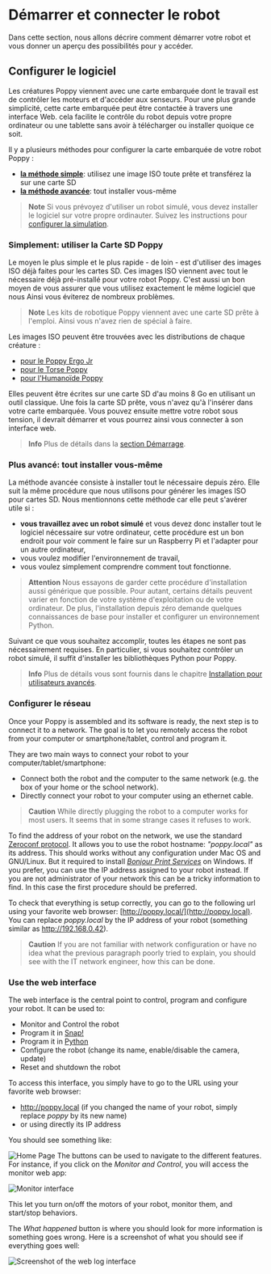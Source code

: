 # Démarrer et connecter le robot

Dans cette section, nous allons décrire comment démarrer votre robot et vous donner un aperçu des possibilités pour y accéder.

## Configurer le logiciel

Les créatures Poppy viennent avec une carte embarquée dont le travail est de contrôler les moteurs et d'accéder aux senseurs. Pour une plus grande simplicité, cette carte embarquée peut être contactée à travers une interface Web. cela facilite le contrôle du robot depuis votre propre ordinateur ou une tablette sans avoir à télécharger ou installer quoique ce soit.

Il y a plusieurs méthodes pour configurer la carte embarquée de votre robot Poppy :

* [**la méthode simple**](#simplement-utiliser-la-carte-sd-poppy): utilisez une image ISO toute prête et transférez la sur une carte SD
* [**la méthode avancée**](#plus-avance-tout-installer-vous-meme): tout installer vous-même

<!-- TODO: corriger le lien ci-desous pour le setup de la simulation -->

> **Note** Si vous prévoyez d'utiliser un robot simulé, vous devez installer le logiciel sur votre propre ordinauter. Suivez les instructions pour [configurer la simulation](README.md#you-want-to-try-poppy-robots-in-a-simulator-or-in-a-web-viewer).

### Simplement: utiliser la Carte SD Poppy

Le moyen le plus simple et le plus rapide - de loin - est d'utiliser des images ISO déjà faites pour les cartes SD. Ces images ISO viennent avec tout le nécessaire déjà pré-installé pour votre robot Poppy. C'est aussi un bon moyen de vous assurer que vous utilisez exactement le même logiciel que nous Ainsi vous éviterez de nombreux problèmes.

> **Note** Les kits de robotique Poppy viennent avec une carte SD prête à l'emploi. Ainsi vous n'avez rien de spécial à faire.

Les images ISO peuvent être trouvées avec les distributions de chaque créature :

* [pour le Poppy Ergo Jr](https://github.com/poppy-project/poppy-ergo-jr/releases)
* [pour le Torse Poppy](https://github.com/poppy-project/poppy-torso/releases)
* [pour l'Humanoïde Poppy](https://github.com/poppy-project/poppy-humanoid/releases/)

Elles peuvent être écrites sur une carte SD d'au moins 8 Go en utilisant un outil classique. Une fois la carte SD prête, vous n'avez qu'à l'insérer dans votre carte embarquée. Vous pouvez ensuite mettre votre robot sous tension, il devrait démarrer et vous pourrez ainsi vous connecter à son interface web.

> **Info** Plus de détails dans la [section Démarrage](../installation/README.md).

### Plus avancé: tout installer vous-même

La méthode avancée consiste à installer tout le nécessaire depuis zéro. Elle suit la même procédure que nous utilisons pour générer les images ISO pour cartes SD. Nous mentionnons cette méthode car elle peut s'avérer utile si :

* **vous travaillez avec un robot simulé** et vous devez donc installer tout le logiciel nécessaire sur votre ordinateur, cette procédure est un bon endroit pour voir comment le faire sur un Raspberry Pi et l'adapter pour un autre ordinateur,
* vous voulez modifier l'environnement de travail,
* vous voulez simplement comprendre comment tout fonctionne.

> **Attention** Nous essayons de garder cette procédure d'installation aussi générique que possible. Pour autant, certains détails peuvent varier en fonction de votre système d'exploitation ou de votre ordinateur. De plus, l'installation depuis zéro demande quelques connaissances de base pour installer et configurer un environnement Python.

Suivant ce que vous souhaitez accomplir, toutes les étapes ne sont pas nécessairement requises. En particulier, si vous souhaitez contrôler un robot simulé, il suffit d'installer les bibliothèques Python pour Poppy.

> **Info** Plus de détails vous sont fournis dans le chapitre [Installation pour utilisateurs avancés](../installation/README.md).

### Configurer le réseau

Once your Poppy is assembled and its software is ready, the next step is to connect it to a network. The goal is to let you remotely access the robot from your computer or smartphone/tablet, control and program it.

They are two main ways to connect your robot to your computer/tablet/smartphone:
* Connect both the robot and the computer to the same network (e.g. the box of your home or the school network).
* Directly connect your robot to your computer using an ethernet cable.

> **Caution** While directly plugging the robot to a computer works for most users. It seems that in some strange cases it refuses to work.

To find the address of your robot on the network, we use the standard [Zeroconf protocol](https://fr.wikipedia.org/wiki/Zeroconf). It allows you to use the robot hostname: *"poppy.local"* as its address. This should works without any configuration under Mac OS and GNU/Linux. But it required to install [*Bonjour Print Services*](https://support.apple.com/kb/DL999) on Windows.
If you prefer, you can use the IP address assigned to your robot instead. If you are not administrator of your network this can be a tricky information to find. In this case the first procedure should be preferred.

To check that everything is setup correctly, you can go to the following url using your favorite web browser: [http://poppy.local/](http://poppy.local). You can replace *poppy.local* by the IP address of your robot (something similar as http://192.168.0.42).

> **Caution** If you are not familiar with network configuration or have no idea what the previous paragraph poorly tried to explain, you should see with the IT network engineer, how this can be done.


### Use the web interface

The web interface is the central point to control, program and configure your robot. It can be used to:
* Monitor and Control the robot
* Program it in [Snap!](http://snap.berkeley.edu)
* Program it in [Python](https://www.python.org)
* Configure the robot (change its name, enable/disable the camera, update)
* Reset and shutdown the robot

To access this interface, you simply have to go to the URL using your favorite web browser:

* http://poppy.local (if you changed the name of your robot, simply replace *poppy* by its new name)
* or using directly its IP address

You should see something like:

![Home Page](../img/poppy_home.png)
The buttons can be used to navigate to the different features. For instance, if you click on the *Monitor and Control*, you will access the monitor web app:

![Monitor interface](../img/poppy_monitor.png)

This let you turn on/off the motors of your robot, monitor them, and start/stop behaviors.

The *What happened* button is where you should look for more information is something goes wrong. Here is a screenshot of what you should see if everything goes well:

![Screenshot of the web log interface](../img/web-logs.png)
